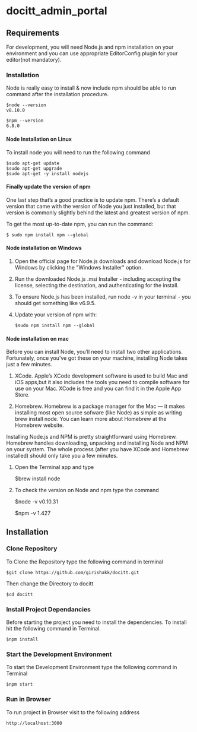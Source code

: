 # docitt_admin_portal

## Requirements

For development, you will need Node.js and npm installation on your environment and you can use appropriate EditorConfig plugin for your editor(not mandatory).

### Installation

Node is really easy to install & now include npm should be able to run command after the installation procedure.

    $node --version
    v8.10.0

    $npm --version
    6.8.0

#### Node Installation on Linux

To install node you will need to run the following command

    $sudo apt-get update
    $sudo apt-get upgrade
    $sudo apt-get -y install nodejs

#### Finally update the version of npm

One last step that’s a good practice is to update npm. There’s a default version that came with the version of Node you just installed, but that version is commonly slightly behind the latest and greatest version of npm.

To get the most up-to-date npm, you can run the command:

    $ sudo npm install npm --global

#### Node installation on Windows

 1. Open the official page for Node.js downloads and download Node.js for Windows by clicking the "Windows Installer" option.
 2. Run the downloaded Node.js .msi Installer - including accepting the license, selecting the destination, and authenticating for the install.
 3. To ensure Node.js has been installed, run node -v in your terminal - you should get something like v6.9.5.
 4. Update your version of npm with:

        $sudo npm install npm --global

#### Node installation on mac

Before you can install Node, you’ll need to install two other applications. Fortunately, once you’ve got these on your machine, installing Node takes just a few minutes.

1. XCode. Apple’s XCode development software is used to build Mac and iOS apps,but it also includes the tools you need to compile software for use on your Mac. XCode is free and you can find it in the Apple App Store.

2. Homebrew. Homebrew is a package manager for the Mac — it makes installing most open source sofware (like Node) as simple as writing brew install node. You can learn more about Homebrew at the Homebrew website. 

Installing Node.js and NPM is pretty straightforward using Homebrew. Homebrew handles downloading, unpacking and installing Node and NPM on your system. The whole process (after you have XCode and Homebrew installed) should only take you a few minutes.

1. Open the Terminal app and type 

    $brew install node

2. To check the version on Node and npm type the command

    $node -v
    v0.10.31

    $npm -v
    1.427


## Installation

### Clone Repository
To Clone the Repository type the following command in terminal

    $git clone https://github.com/girishakk/docitt.git

Then change the Directory to docitt

    $cd docitt

### Install Project Dependancies
Before starting the project you need to install the dependencies. To install hit the following command in Terminal.

    $npm install

### Start the Development Environment
To start the Development Environment type the following command in Terminal

    $npm start

### Run in Browser
To run project in Browser visit to the following address

    http://localhost:3000


    




